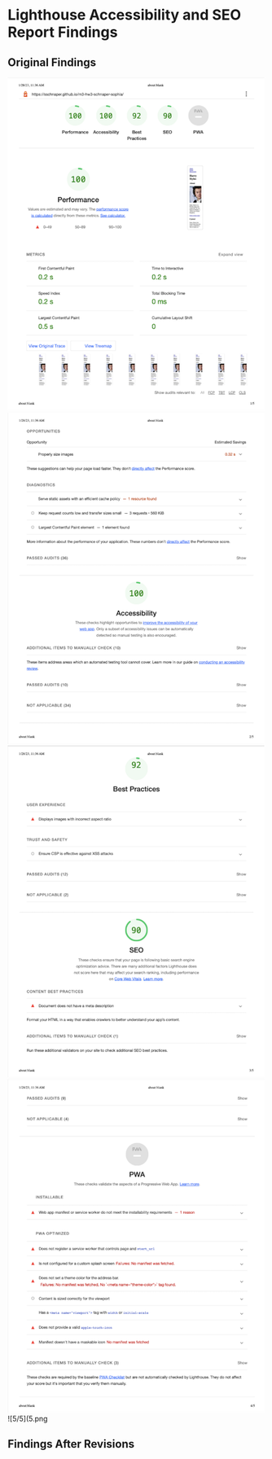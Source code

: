 # Lighthouse Accessibility and SEO Report Findings #
## Original Findings ##
![1/5](1.png)
![2/5](2.png)
![3/5](3.png)
![4/5](4.png)
![5/5](5.png
## Findings After Revisions ##